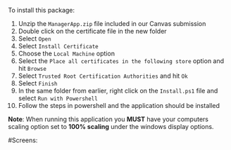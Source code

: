 To install this package:

1. Unzip the `ManagerApp.zip` file included in our Canvas submission
2. Double click on the certificate file in the new folder
3. Select `Open`
4. Select `Install Certificate`
5. Choose the `Local Machine` option
6. Select the `Place all certificates in the following store` option and hit `Browse`
7. Select `Trusted Root Certification Authorities` and hit `Ok`
8. Select `Finish`
9. In the same folder from earlier, right click on the `Install.ps1` file and select `Run with Powershell`
10. Follow the steps in powershell and the application should be installed 

**Note**: When running this application you **MUST** have your computers scaling option set to **100% scaling** under the windows display options.

#Screens:

